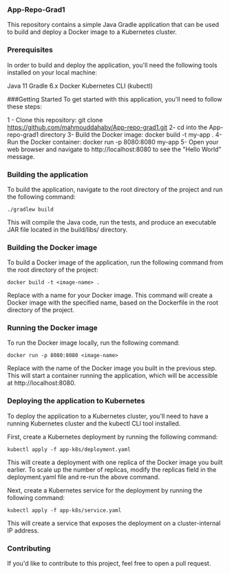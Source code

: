 ### App-Repo-Grad1
This repository contains a simple Java Gradle application that can be used to build and deploy a Docker image to a Kubernetes cluster.

### Prerequisites
In order to build and deploy the application, you'll need the following tools installed on your local machine:

Java 11
Gradle 6.x
Docker
Kubernetes CLI (kubectl)

###Getting Started
To get started with this application, you'll need to follow these steps:


1 - Clone this repository: git clone https://github.com/mahmouddahaby/App-repo-grad1.git
2- cd into the App-repo-grad1 directory
3- Build the Docker image: docker build -t my-app .
4- Run the Docker container: docker run -p 8080:8080 my-app
5- Open your web browser and navigate to http://localhost:8080 to see the "Hello World" message.

### Building the application
To build the application, navigate to the root directory of the project and run the following command:

 ```
./gradlew build
 ```
This will compile the Java code, run the tests, and produce an executable JAR file located in the build/libs/ directory.

### Building the Docker image
To build a Docker image of the application, run the following command from the root directory of the project:

 ```
docker build -t <image-name> .
 ```
Replace <image-name> with a name for your Docker image. This command will create a Docker image with the specified name, based on the Dockerfile in the root directory of the project.

### Running the Docker image
To run the Docker image locally, run the following command:

 ```
docker run -p 8080:8080 <image-name>
 ```
Replace <image-name> with the name of the Docker image you built in the previous step. This will start a container running the application, which will be accessible at http://localhost:8080.

### Deploying the application to Kubernetes
To deploy the application to a Kubernetes cluster, you'll need to have a running Kubernetes cluster and the kubectl CLI tool installed.

First, create a Kubernetes deployment by running the following command:

 ```
kubectl apply -f app-k8s/deployment.yaml
 ```
This will create a deployment with one replica of the Docker image you built earlier. To scale up the number of replicas, modify the replicas field in the deployment.yaml file and re-run the above command.

Next, create a Kubernetes service for the deployment by running the following command:

 ```
kubectl apply -f app-k8s/service.yaml
 ```
This will create a service that exposes the deployment on a cluster-internal IP address.

### Contributing
If you'd like to contribute to this project, feel free to open a pull request.
